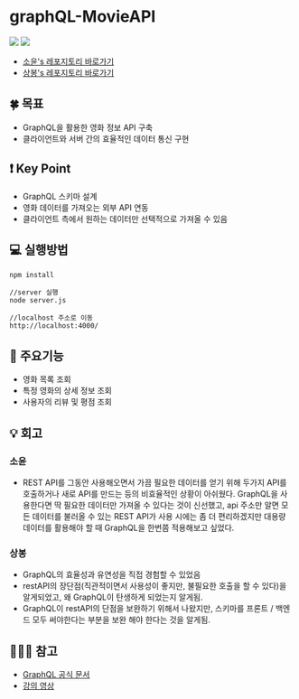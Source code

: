 # graphQL-MovieAPI


<img src="https://img.shields.io/badge/-GraphQL-E10098?style=for-the-badge&logo=graphql&logoColor=white"/> <img src="https://img.shields.io/badge/javascript-%23323330.svg?style=for-the-badge&logo=javascript&logoColor=%23F7DF1E"/>


- [소윤's 레포지토리 바로가기](https://github.com/soyoonJ/graphQL)
- [상봉's 레포지토리 바로가기](https://github.com/In-Self-Improvement/graphQL-movieAPI)     

## 🍀 목표
- GraphQL을 활용한 영화 정보 API 구축
- 클라이언트와 서버 간의 효율적인 데이터 통신 구현


## ❗️ Key Point
- GraphQL 스키마 설계
- 영화 데이터를 가져오는 외부 API 연동
- 클라이언트 측에서 원하는 데이터만 선택적으로 가져올 수 있음

## 💻 실행방법
```
npm install

//server 실행
node server.js

//localhost 주소로 이동
http://localhost:4000/
```

## 📝 주요기능
- 영화 목록 조회
- 특정 영화의 상세 정보 조회
- 사용자의 리뷰 및 평점 조회

## 💡 회고
### 소윤
- REST API를 그동안 사용해오면서 가끔 필요한 데이터를 얻기 위해 두가지 API를 호출하거나 새로 API를 만드는 등의 비효율적인 상황이 아쉬웠다.
GraphQL을 사용한다면 딱 필요한 데이터만 가져올 수 있다는 것이 신선했고, api 주소만 알면 모든 데이터를 불러올 수 있는 REST API가 사용 시에는 좀 더 편리하겠지만 대용량 데이터를 활용해야 할 때 GraphQL을 한번쯤 적용해보고 싶었다.

### 상봉
- GraphQL의 효율성과 유연성을 직접 경험할 수 있었음
- restAPI의 장단점(직관적이면서 사용성이 좋지만, 불필요한 호출을 할 수 있다)을 알게되었고, 왜 GraphQL이 탄생하게 되었는지 알게됨.
- GraphQL이 restAPI의 단점을 보완하기 위해서 나왔지만, 스키마를 프론트 / 백엔드 모두 써야한다는 부분을 보완 해야 한다는 것을 알게됨. 

## 🕵🏻‍♂️ 참고
- [GraphQL 공식 문서](https://graphql.org/)
- [강의 영상](https://nomadcoders.co/graphql-for-beginners)
